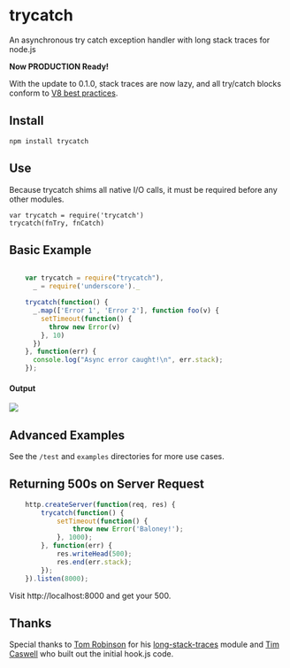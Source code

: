 trycatch
=======

An asynchronous try catch exception handler with long stack traces for node.js

**Now PRODUCTION Ready!**

With the update to 0.1.0, stack traces are now lazy, and all try/catch blocks conform to [V8 best practices](https://github.com/joyent/node/wiki/Best-practices-and-gotchas-with-v8).



Install
-------

	npm install trycatch

Use
---

Because trycatch shims all native I/O calls, it must be required before any other modules.

	var trycatch = require('trycatch')
	trycatch(fnTry, fnCatch)

Basic Example
-------------

```javascript

    var trycatch = require("trycatch"),
      _ = require('underscore')._

    trycatch(function() {
      _.map(['Error 1', 'Error 2'], function foo(v) {
        setTimeout(function() {
          throw new Error(v)
        }, 10)
      })
    }, function(err) {
      console.log("Async error caught!\n", err.stack);
    });
``` 

#### Output

![](http://github.com/CrabDude/trycatch/raw/master/screenshot1.png)


Advanced Examples
-------------
See the `/test` and `examples` directories for more use cases.


Returning 500s on Server Request
--------------------------------

```javascript
	http.createServer(function(req, res) {
		trycatch(function() {
			setTimeout(function() {
				throw new Error('Baloney!');
			}, 1000);
		}, function(err) {
			res.writeHead(500);
			res.end(err.stack);
		});
	}).listen(8000);
```

Visit http://localhost:8000 and get your 500.



Thanks
----------

Special thanks to [Tom Robinson](https://github.com/tlrobinson) for his [long-stack-traces](https://github.com/tlrobinson/long-stack-traces) module and [Tim Caswell](https://github.com/creationix) who built out the initial hook.js code.
